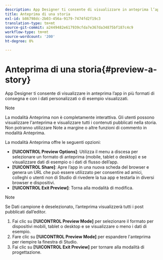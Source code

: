 ```yaml
---
description: App Designer ti consente di visualizzare in anteprima l’app in più formati di consegna e con i dati personalizzati o di esempio visualizzati.
title: Anteprima di una storia
exl-id: b86798dc-2b03-456a-9179-7474fd2f19c3
translation-type: tm+mt
source-git-commit: a2449482e617939cfda7e367da34875bf187c4c9
workflow-type: tm+mt
source-wordcount: '200'
ht-degree: 0%

---
```


# Anteprima di una storia{#preview-a-story}

App Designer ti consente di visualizzare in anteprima l’app in più formati di consegna e con i dati personalizzati o di esempio visualizzati.

>[!NOTE]
>
>La modalità Anteprima non è completamente interattiva. Gli utenti possono visualizzare l&#39;anteprima e visualizzare tutti i contenuti pubblicati nella storia. Non potranno utilizzare Note a margine o altre funzioni di commento in modalità Anteprima.

La modalità Anteprima offre le seguenti opzioni:

* **[!UICONTROL Preview Options]**: Utilizza il menu a discesa per selezionare un formato di anteprima (mobile, tablet o desktop) e se visualizzare dati di esempio o i dati di flusso dell’app.
* **[!UICONTROL Share]**: Apre l’app in una nuova scheda del browser e genera un URL che può essere utilizzato per consentire ad amici, colleghi o utenti non di Studio di rivedere la tua app e testarla in diversi browser e dispositivi.
* **[!UICONTROL Exit Preview]**: Torna alla modalità di modifica.

>[!NOTE]
>
>Se Dati campione è deselezionato, l’anteprima visualizzerà tutti i post pubblicati dall’editor.

1. Fai clic su **[!UICONTROL Preview Mode]** per selezionare il formato per dispositivi mobili, tablet o desktop e se visualizzare o meno i dati di esempio.
1. Fare clic su **[!UICONTROL Preview Mode]** per espandere l&#39;anteprima per riempire la finestra di Studio.
1. Fai clic su **[!UICONTROL Exit Preview]** per tornare alla modalità di progettazione.
